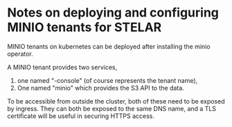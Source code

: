 # Notes on deploying and configuring MINIO tenants for STELAR

MINIO tenants on kubernetes can be deployed after installing the minio operator.

A MINIO tenant provides two services, 
  1. one named "<tenant>-console" (of course <tenant> represents the tenant name), 
  2. One named "minio" which provides the S3 API to the data.

To be accessible from outside the cluster, both of these need to be exposed by ingress.
They can both be exposed to the same DNS name, and a TLS certificate will be 
useful in securing HTTPS access.

